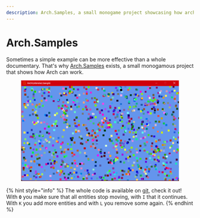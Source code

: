 ```yaml
---
description: Arch.Samples, a small monogame project showcasing how arch works.
---
```


# Arch.Samples

Sometimes a simple example can be more effective than a whole documentary. That's why [Arch.Samples](https://github.com/genaray/Arch/tree/master/src/Arch.Samples) exists, a small monogamous project that shows how Arch can work.

<figure><img src="../.gitbook/assets/image.png" alt=""><figcaption></figcaption></figure>

{% hint style="info" %}
The whole code is available on [git](https://github.com/genaray/Arch/tree/master/src/Arch.Samples), check it out! With **`O`** you make sure that all entities stop moving, with `I` that it continues. With `K` you add more entities and with `L` you remove some again.
{% endhint %}
